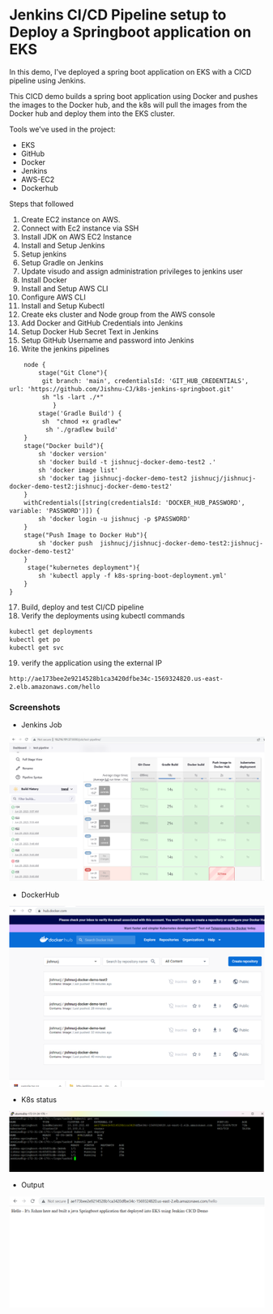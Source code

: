 # Jenkins CI/CD Pipeline setup to Deploy a Springboot application on EKS

In this demo, I've deployed a spring boot application on EKS with a CICD pipeline using Jenkins.

This CICD demo builds a spring boot application using Docker and pushes the images to the Docker hub, and the k8s will pull the images from the Docker hub and deploy them into the EKS cluster.

Tools we've used in the project:
* EKS
* GitHub
* Docker
* Jenkins
* AWS-EC2
* Dockerhub

Steps that followed

1. Create EC2 instance on AWS.
2. Connect with Ec2 instance via SSH
3. Install JDK on AWS EC2 Instance
4. Install and Setup Jenkins
5. Setup jenkins
6. Setup Gradle on Jenkins
7. Update visudo and assign administration privileges to jenkins user
8. Install Docker
9. Install and Setup AWS CLI
10. Configure AWS CLI
11. Install and Setup Kubectl
12. Create eks cluster and Node group from the AWS console
13. Add Docker and GitHub Credentials into Jenkins
14. Setup Docker Hub Secret Text in Jenkins
15. Setup GitHub Username and password into Jenkins
16. Write the jenkins pipelines
```
    node {
        stage("Git Clone"){
         git branch: 'main', credentialsId: 'GIT_HUB_CREDENTIALS', url: 'https://github.com/Jishnu-CJ/k8s-jenkins-springboot.git'
         sh "ls -lart ./*"
            }
        stage('Gradle Build') {
         sh  "chmod +x gradlew"
          sh './gradlew build'
    }
    stage("Docker build"){
        sh 'docker version'
        sh 'docker build -t jishnucj-docker-demo-test2 .'
        sh 'docker image list'
        sh 'docker tag jishnucj-docker-demo-test2 jishnucj/jishnucj-docker-demo-test2:jishnucj-docker-demo-test2'
    }
    withCredentials([string(credentialsId: 'DOCKER_HUB_PASSWORD', variable: 'PASSWORD')]) {
        sh 'docker login -u jishnucj -p $PASSWORD'
    }
    stage("Push Image to Docker Hub"){
        sh 'docker push  jishnucj/jishnucj-docker-demo-test2:jishnucj-docker-demo-test2'
    }
     stage("kubernetes deployment"){
        sh 'kubectl apply -f k8s-spring-boot-deployment.yml'
    }
}
```
17. Build, deploy and test CI/CD pipeline
18. Verify the deployments using kubectl commands
```
kubectl get deployments
kubectl get po
kubectl get svc
```
19. verify the application using the external IP
```
http://ae173bee2e9214528b1ca3420dfbe34c-1569324820.us-east-2.elb.amazonaws.com/hello
```

### Screenshots

* Jenkins Job

 ![](https://github.com/Jishnu-CJ/k8s-jenkins-springboot/blob/main/Jenkins-job.png)

*  DockerHub

 ![](https://github.com/Jishnu-CJ/k8s-jenkins-springboot/blob/main/DockerHub.png)

* K8s status

 ![](https://github.com/Jishnu-CJ/k8s-jenkins-springboot/blob/main/K8s-status.png)

* Output

![](https://github.com/Jishnu-CJ/k8s-jenkins-springboot/blob/main/output.k8s.png)
